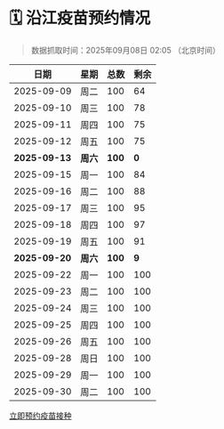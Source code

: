 # 🗓️ 沿江疫苗预约情况

> 数据抓取时间：2025年09月08日 02:05 （北京时间）

| 日期 | 星期 | 总数 | 剩余 |
|------|------|------|------|
| 2025-09-09 | 周二 | 100 | 64 |
| 2025-09-10 | 周三 | 100 | 78 |
| 2025-09-11 | 周四 | 100 | 75 |
| 2025-09-12 | 周五 | 100 | 75 |
| **2025-09-13** | **周六** | **100** | **0** |
| 2025-09-15 | 周一 | 100 | 84 |
| 2025-09-16 | 周二 | 100 | 88 |
| 2025-09-17 | 周三 | 100 | 95 |
| 2025-09-18 | 周四 | 100 | 97 |
| 2025-09-19 | 周五 | 100 | 91 |
| **2025-09-20** | **周六** | **100** | **9** |
| 2025-09-22 | 周一 | 100 | 100 |
| 2025-09-23 | 周二 | 100 | 100 |
| 2025-09-24 | 周三 | 100 | 100 |
| 2025-09-25 | 周四 | 100 | 100 |
| 2025-09-26 | 周五 | 100 | 100 |
| 2025-09-28 | 周日 | 100 | 100 |
| 2025-09-29 | 周一 | 100 | 100 |
| 2025-09-30 | 周二 | 100 | 100 |


<div class="button-container">
<a class="btn" href="http://yfzweb.ishequ.net/#/login" target="_blank">立即预约疫苗接种</a>
</div>
